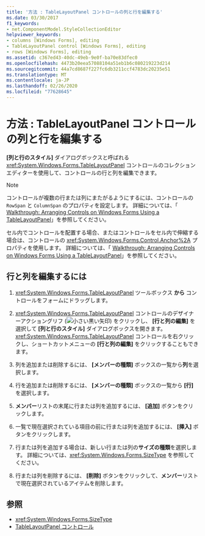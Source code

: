 ```yaml
---
title: '方法 : TableLayoutPanel コントロールの列と行を編集する'
ms.date: 03/30/2017
f1_keywords:
- net.ComponentModel.StyleCollectionEditor
helpviewer_keywords:
- columns [Windows Forms], editing
- TableLayoutPanel control [Windows Forms], editing
- rows [Windows Forms], editing
ms.assetid: c367ed43-40dc-49eb-9e0f-ba70e83dfec0
ms.openlocfilehash: 4473b20eea57088104a51eb1b6c080219223d214
ms.sourcegitcommit: 44a7cd8687f227fc6db3211ccf4783dc20235e51
ms.translationtype: MT
ms.contentlocale: ja-JP
ms.lasthandoff: 02/26/2020
ms.locfileid: "77628645"
---
```

# <a name="how-to-edit-columns-and-rows-in-a-tablelayoutpanel-control"></a>方法 : TableLayoutPanel コントロールの列と行を編集する

**[列と行のスタイル]** ダイアログボックスと呼ばれる <xref:System.Windows.Forms.TableLayoutPanel> コントロールのコレクションエディターを使用して、コントロールの行と列を編集できます。

> [!NOTE]
> コントロールが複数の行または列にまたがるようにするには、コントロールの `RowSpan` と `ColumnSpan` のプロパティを設定します。 詳細については、「 [Walkthrough: Arranging Controls on Windows Forms Using a TableLayoutPanel](walkthrough-arranging-controls-on-windows-forms-using-a-tablelayoutpanel.md)」を参照してください。
>
> セル内でコントロールを配置する場合、またはコントロールをセル内で伸縮する場合は、コントロールの <xref:System.Windows.Forms.Control.Anchor%2A> プロパティを使用します。 詳細については、「 [Walkthrough: Arranging Controls on Windows Forms Using a TableLayoutPanel](walkthrough-arranging-controls-on-windows-forms-using-a-tablelayoutpanel.md)」を参照してください。

## <a name="to-edit-rows-and-columns"></a>行と列を編集するには

1. <xref:System.Windows.Forms.TableLayoutPanel> ツールボックス **から** コントロールをフォームにドラッグします。

2. <xref:System.Windows.Forms.TableLayoutPanel> コントロールのデザイナーアクショングリフ (![小さい黒い矢印](./media/designer-actions-glyph.gif)) をクリックし、 **[行と列の編集]** を選択して **[列と行のスタイル]** ダイアログボックスを開きます。 <xref:System.Windows.Forms.TableLayoutPanel> コントロールを右クリックし、ショートカットメニューの **[行と列の編集]** をクリックすることもできます。

3. 列を追加または削除するには、 **[メンバーの種類]** ボックスの一覧から**列**を選択します。

4. 行を追加または削除するには、 **[メンバーの種類]** ボックスの一覧から **[行]** を選択します。

5. **メンバー**リストの末尾に行または列を追加するには、 **[追加]** ボタンをクリックします。

6. 一覧で現在選択されている項目の前に行または列を追加するには、 **[挿入]** ボタンをクリックします。

7. 行または列を追加する場合は、新しい行または列の**サイズの種類**を選択します。 詳細については、<xref:System.Windows.Forms.SizeType> を参照してください。

8. 行または列を削除するには、 **[削除]** ボタンをクリックして、**メンバー**リストで現在選択されているアイテムを削除します。

## <a name="see-also"></a>参照

- <xref:System.Windows.Forms.SizeType>
- [TableLayoutPanel コントロール](tablelayoutpanel-control-windows-forms.md)
